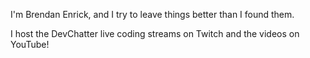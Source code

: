 I'm Brendan Enrick, and I try to leave things better than I found them.

I host the DevChatter live coding streams on Twitch and the videos on YouTube!
